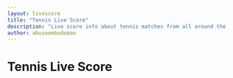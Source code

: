 ```yaml
---
layout: livescore
title: "Tennis Live Score"
description: "Live score info about tennis matches from all around the world, live."
author: abuseombudsman
---
```

# Tennis Live Score

<html>
	<script src="http://www.btfscores.com/widgets/tennis-widget-main.min.js" async></script>
	<div id="tennis-main-goal" style="width:792px;"></div>
</html>